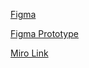[Figma](https://www.figma.com/design/8raoNRIclvlWTOrw2EFsT0/Gym-app?node-id=0-1&t=rDawdz0efegkZ8Bi-1)

[Figma Prototype](https://www.figma.com/proto/8raoNRIclvlWTOrw2EFsT0/Gym-app?node-id=0-1&t=rDawdz0efegkZ8Bi-1) 

[Miro Link](https://miro.com/app/board/uXjVKIIaz88=/G)


